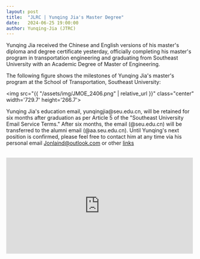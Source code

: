 ```yaml
---
layout: post
title:  "JLRC | Yunqing Jia's Master Degree"
date:   2024-06-25 19:00:00
author: Yunqing-Jia (JTRC)
---
```

<p>Yunqing Jia received the Chinese and English versions of his master's diploma and degree certificate yesterday, officially completing his master's program in transportation engineering and graduating from Southeast University with an Academic Degree of Master of Engineering.</p>

<p>The following figure shows the milestones of Yunqing Jia's master's program at the School of Transportation, Southeast University:</p>

<img src="{{ "/assets/img/JMOE_2406.png" | relative_url }}" class="center" width='729.7' height='266.7'>

<p>Yunqing Jia's education email, yunqingjia@seu.edu.cn, will be retained for six months after graduation as per Article 5 of the "Southeast University Email Service Terms." After six months, the email (@seu.edu.cn) will be transferred to the alumni email (@aa.seu.edu.cn). Until Yunqing's next position is confirmed, please feel free to contact him at any time via his personal email <a href="mailto:Jonlaind@outlook.com">Jonlaind@outlook.com</a> or other <a href="https://yunqing-jia.github.io/JTRC/more/interlink/">links</a> </p>

<br>
<iframe src="https://www.facebook.com/plugins/post.php?href=https%3A%2F%2Fwww.facebook.com%2Fjonlaind%2Fposts%2Fpfbid02T9DA1s7WeyMSDaxtABw4z7xX9oXMeH22Z8dGzZUjTiFUEqFRNZAj63mF78E2EmV6l&show_text=true&width=500" width="500" height="258" style="border:none;overflow:hidden" scrolling="no" frameborder="0" allowfullscreen="true" allow="autoplay; clipboard-write; encrypted-media; picture-in-picture; web-share"></iframe>
